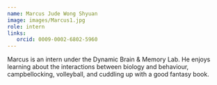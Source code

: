 ```yaml
---
name: Marcus Jude Wong Shyuan
image: images/Marcus1.jpg
role: intern
links:
   orcid: 0009-0002-6802-5960
---
```

Marcus is an intern under the Dynamic Brain & Memory Lab. He enjoys learning about the interactions between biology and behaviour, campbellocking, volleyball, and cuddling up with a good fantasy book.

